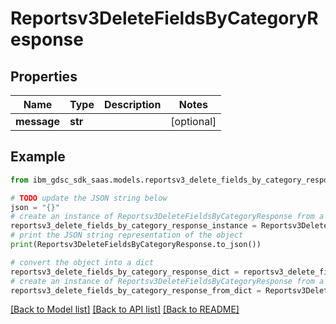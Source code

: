 # Reportsv3DeleteFieldsByCategoryResponse


## Properties

Name | Type | Description | Notes
------------ | ------------- | ------------- | -------------
**message** | **str** |  | [optional] 

## Example

```python
from ibm_gdsc_sdk_saas.models.reportsv3_delete_fields_by_category_response import Reportsv3DeleteFieldsByCategoryResponse

# TODO update the JSON string below
json = "{}"
# create an instance of Reportsv3DeleteFieldsByCategoryResponse from a JSON string
reportsv3_delete_fields_by_category_response_instance = Reportsv3DeleteFieldsByCategoryResponse.from_json(json)
# print the JSON string representation of the object
print(Reportsv3DeleteFieldsByCategoryResponse.to_json())

# convert the object into a dict
reportsv3_delete_fields_by_category_response_dict = reportsv3_delete_fields_by_category_response_instance.to_dict()
# create an instance of Reportsv3DeleteFieldsByCategoryResponse from a dict
reportsv3_delete_fields_by_category_response_from_dict = Reportsv3DeleteFieldsByCategoryResponse.from_dict(reportsv3_delete_fields_by_category_response_dict)
```
[[Back to Model list]](../README.md#documentation-for-models) [[Back to API list]](../README.md#documentation-for-api-endpoints) [[Back to README]](../README.md)


